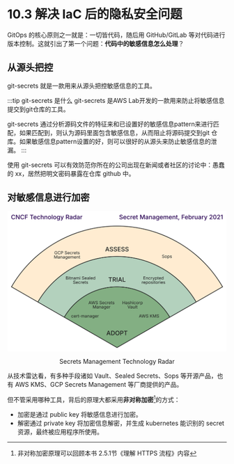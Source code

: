 # 10.3 解决 IaC 后的隐私安全问题

GitOps 的核心原则之一就是：一切皆代码，随后用 GitHub/GitLab 等对代码进行版本控制。这就引出了第一个问题：**代码中的敏感信息怎么处理**？



## 从源头把控

git-secrets 就是一款用来从源头把控敏感信息的工具。 

:::tip git-secrets 是什么
git-secrets 是AWS Lab开发的一款用来防止将敏感信息提交到git仓库的工具。

git-secrets 通过分析源码文件的特征来和已设置好的敏感信息pattern来进行匹配，如果匹配到，则认为源码里面包含敏感信息，从而阻止将源码提交到git 仓库。如果敏感信息pattern设置的好，则可以很好的从源头来防止敏感信息的泄漏。
:::

使用 git-secrets 可以有效防范你所在的公司出现在新闻或者社区的讨论中：愚蠢的 xx，居然把明文密码暴露在仓库 github 中。

## 对敏感信息进行加密

<div  align="center">
	<img src="../assets/2021-02-secrets-management.svg" align=center />
	<p>Secrets Management Technology Radar</p>
</div>

从技术雷达看，有多种手段诸如 Vault、Sealed Secrets、Sops 等开源产品，也有 AWS KMS、GCP Secrets Management 等厂商提供的产品。

但不管采用哪种工具，背后的原理大都采用**非对称加密**[^1]的方式：
- 加密是通过 public key 将敏感信息进行加密。
- 解密通过 private key 将加密信息解密，并生成 kubernetes 能识别的 secret 资源，最终被应用程序所使用。


[^1]: 非对称加密原理可以回顾本书 2.5.1节《理解 HTTPS 流程》内容
